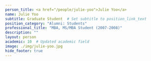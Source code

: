```yaml
---
person_title: <a href="/people/julie-yoo">Julie Yoo</a>
name: Julie Yoo
subtitle: Graduate Student  # Set subtitle to position_link_text
position_category: "Alumni: Students"
professional_title: "MBA, MS/MBA Student (2007-2008)"
description: ""
layout: person
academic: 10  # Updated academic field
image: ./img/julie-yoo.jpg
hide_footer: true
---
```

